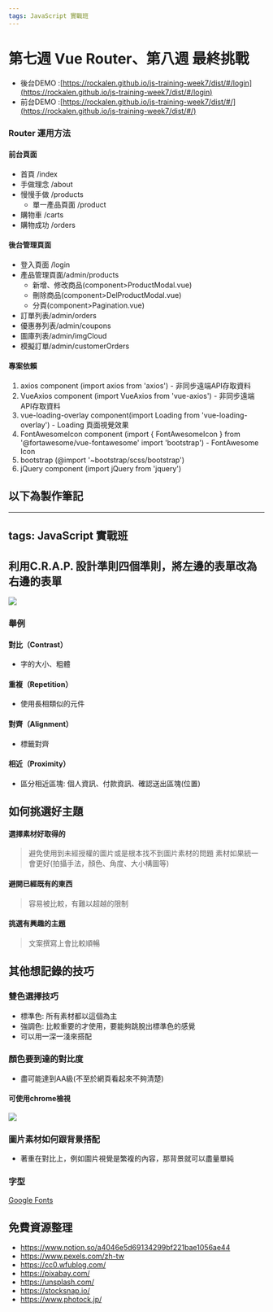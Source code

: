 ```yaml
---
tags: JavaScript 實戰班
---
```


# 第七週 Vue Router、第八週 最終挑戰

- 後台DEMO :[https://rockalen.github.io/js-training-week7/dist/#/login](https://rockalen.github.io/js-training-week7/dist/#/login)
- 前台DEMO :[https://rockalen.github.io/js-training-week7/dist/#/](https://rockalen.github.io/js-training-week7/dist/#/)

### Router 運用方法

#### 前台頁面
- 首頁 /index
- 手做理念 /about
- 慢慢手做 /products
    - 單一產品頁面 /product
- 購物車 /carts
- 購物成功 /orders

#### 後台管理頁面
- 登入頁面 /login
- 產品管理頁面/admin/products
    - 新增、修改商品(component>ProductModal.vue)
    - 刪除商品(component>DelProductModal.vue)
    - 分頁(component>Pagination.vue)
- 訂單列表/admin/orders    
- 優惠券列表/admin/coupons
- 圖庫列表/admin/imgCloud
- 模擬訂單/admin/customerOrders


#### 專案依賴
1. axios component (import axios from 'axios') - 非同步遠端API存取資料
2. VueAxios component (import VueAxios from 'vue-axios') - 非同步遠端API存取資料
3. vue-loading-overlay component(import Loading from 'vue-loading-overlay') - Loading 頁面視覺效果
4. FontAwesomeIcon component (import { FontAwesomeIcon } from '@fortawesome/vue-fontawesome'
import 'bootstrap') - FontAwesome Icon
5. bootstrap (@import '~bootstrap/scss/bootstrap')
6. jQuery component (import jQuery from 'jquery')

## 以下為製作筆記

---
tags: JavaScript 實戰班
---

## 利用C.R.A.P. 設計準則四個準則，將左邊的表單改為右邊的表單
![](https://i.imgur.com/FATQhCi.png)
### 舉例
#### 對比（Contrast）
- 字的大小、粗體
#### 重複（Repetition）
- 使用長相類似的元件
#### 對齊（Alignment）
- 標籤對齊
#### 相近（Proximity）
- 區分相近區塊: 個人資訊、付款資訊、確認送出區塊(位置) 

## 如何挑選好主題
#### 選擇素材好取得的
> 避免使用到未經授權的圖片或是根本找不到圖片素材的問題
> 素材如果統一會更好(拍攝手法，顏色、角度、大小構圖等)
#### 避開已經既有的東西
> 容易被比較，有難以超越的限制
#### 挑選有興趣的主題
> 文案撰寫上會比較順暢

## 其他想記錄的技巧
### 雙色選擇技巧
- 標準色: 所有素材都以這個為主
- 強調色: 比較重要的才使用，要能夠跳脫出標準色的感覺
- 可以用一深一淺來搭配

### 顏色要到達的對比度
- 盡可能達到AA級(不至於網頁看起來不夠清楚)
#### 可使用chrome檢視
![](https://i.imgur.com/PezTXeq.png)

### 圖片素材如何跟背景搭配
- 著重在對比上，例如圖片視覺是繁複的內容，那背景就可以盡量單純

### 字型
[Google Fonts](https://fonts.google.com/)

## 免費資源整理
- https://www.notion.so/a4046e5d69134299bf221bae1056ae44
- https://www.pexels.com/zh-tw
- https://cc0.wfublog.com/
- https://pixabay.com/
- https://unsplash.com/
- https://stocksnap.io/
- https://www.photock.jp/